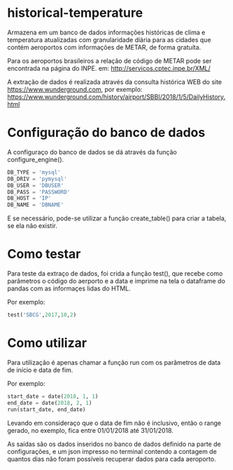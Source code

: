 # historical-temperature
Armazena em um banco de dados informações históricas de clima e temperatura atualizadas com granularidade diária para as cidades que contém aeroportos com informações de METAR, de forma gratuíta.

Para os aeroportos brasileiros a relação de código de METAR pode ser encontrada na página do INPE. em: http://servicos.cptec.inpe.br/XML/

A extração de dados é realizada através da consulta histórica WEB do site https://www.wunderground.com, por exemplo: https://www.wunderground.com/history/airport/SBBI/2018/1/5/DailyHistory.html

# Configuração do banco de dados
A configuraço do banco de dados se dá através da função configure_engine().
```Python
DB_TYPE = 'mysql'
DB_DRIV = 'pymysql'
DB_USER = 'DBUSER'
DB_PASS = 'PASSWORD'
DB_HOST = 'IP'
DB_NAME = 'DBNAME'
```
E se necessário, pode-se utilizar a função create_table() para criar a tabela, se ela não existir.

# Como testar
Para teste da extraço de dados, foi crida a função test(), que recebe como parâmetros o código do aerporto e a data e imprime na tela o dataframe do pandas com as informaçes lidas do HTML.

Por exemplo:
```Python
test('SBCG',2017,10,2)
```

# Como utilizar
Para utilização é apenas chamar a função run com os parâmetros de data de início e data de fim.

Por exemplo:
```Python
start_date = date(2018, 1, 1)
end_date = date(2018, 2, 1) 
run(start_date, end_date)
```
Levando em consideraço que o data de fim não é inclusivo, então o range gerado, no exemplo, fica entre 01/01/2018 até 31/01/2018.

As saídas são os dados inseridos no banco de dados definido na parte de configurações, e um json impresso no terminal contendo a contagem de quantos dias não foram possíveis recuperar dados para cada aeroporto.

